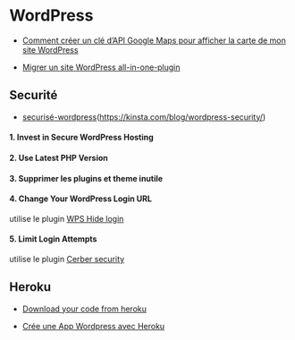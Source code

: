 # WordPress

- [Comment créer un clé d’API Google Maps pour afficher la carte de mon site WordPress](https://www.youtube.com/watch?v=74sL2gWF5wQ&t=14s)

- [Migrer un site WordPress all-in-one-plugin](https://www.creaweb2b.com/migrer-site-wordpress-all-in-one-wp-migration/)

## Securité
- [securisé-wordpress](https://www.hostinger.fr/tutoriels/securiser-wordpress/)(https://kinsta.com/blog/wordpress-security/)

#### 1. Invest in Secure WordPress Hosting
#### 2. Use Latest PHP Version
#### 3. Supprimer les plugins et theme inutile
#### 4. Change Your WordPress Login URL
utilise le plugin [WPS Hide login](https://wordpress.org/plugins/wps-hide-login/)
#### 5. Limit Login Attempts
utilise le plugin [Cerber security](https://wordpress.org/plugins/wp-cerber/)



## Heroku
- [Download your code from heroku](https://help.heroku.com/FZDDCBLB/how-can-i-download-my-code-from-heroku)

- [Crée une App Wordpress avec Heroku](https://dashboard.heroku.com/new?button-url=http%3A%2F%2Ftechnomile.github.io%2Fwordpress%2Fsetup.html&template=https%3A%2F%2Fgithub.com%2Ftechnomile%2FHeroku-WordPress)


